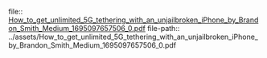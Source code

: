 file:: [How_to_get_unlimited_5G_tethering_with_an_unjailbroken_iPhone_by_Brandon_Smith_Medium_1695097657506_0.pdf](../assets/How_to_get_unlimited_5G_tethering_with_an_unjailbroken_iPhone_by_Brandon_Smith_Medium_1695097657506_0.pdf)
file-path:: ../assets/How_to_get_unlimited_5G_tethering_with_an_unjailbroken_iPhone_by_Brandon_Smith_Medium_1695097657506_0.pdf
